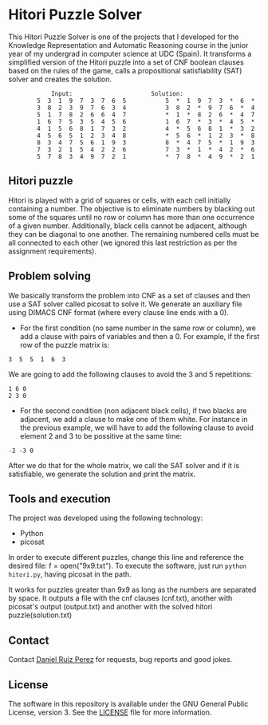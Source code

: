 Hitori Puzzle Solver
============

This Hitori Puzzle Solver is one of the projects that I developed for the Knowledge Representation and Automatic Reasoning course in the junior year of my undergrad in computer science at UDC (Spain). It transforms a simplified version of the Hitori puzzle into a set of CNF boolean clauses based on the rules of the game, calls a propositional satisfiability (SAT) solver and creates the solution.

				Input:						Solution:
			5  3  1  9  7  3  7  6  5			5  *  1  9  7  3  *  6  * 
			3  8  2  3  9  7  6  3  4			3  8  2  *  9  7  6  *  4 
			5  1  7  8  2  6  6  4  7			*  1  *  8  2  6  *  4  7 
			1  6  7  5  3  5  4  5  6			1  6  7  *  3  *  4  5  * 
			4  1  5  6  8  1  7  3  2			4  *  5  6  8  1  *  3  2 
			4  5  6  5  1  2  3  4  8			*  5  6  *  1  2  3  *  8 
			8  3  4  7  5  6  1  9  3			8  *  4  7  5  *  1  9  3 
			7  3  2  1  5  4  2  2  6			7  3  *  1  *  4  2  *  6 
			5  7  8  3  4  9  7  2  1			*  7  8  *  4  9  *  2  1 


## Hitori puzzle

Hitori is played with a grid of squares or cells, with each cell initially containing a number. The objective is to eliminate numbers by blacking out some of the squares until no row or column has more than one occurrence of a given number. Additionally, black cells cannot be adjacent, although they can be diagonal to one another. The remaining numbered cells must be all connected to each other (we ignored this last restriction as per the assignment requirements).


## Problem solving

We basically transform the problem into CNF as a set of clauses and then use a SAT solver called picosat to solve it. We generate an auxiliary file using DIMACS CNF format (where every clause line ends with a 0).
- For the first condition (no same number in the same row or column), we add a clause with pairs of variables and then a 0. For example, if the first row of the puzzle matrix is:
```
3  5  5  1  6  3 
```
We are going to add the following clauses to avoid the 3 and 5 repetitions:
```
1 6 0 
2 3 0 
```
- For the second condition (non adjacent black cells), if two blacks are adjacent, we add a clause to make one of them white. For instance in the previous example, we will have to add the following clause to avoid element 2 and 3 to be possitive at the same time:
```
-2 -3 0
```

After we do that for the whole matrix, we call the SAT solver and if it is satisfiable, we generate the solution and print the matrix.


## Tools and execution

The project was developed using the following technology:

- Python
- picosat

In order to execute different puzzles, change this line and reference the desired file: f = open("9x9.txt").
To execute the software, just run
```python hitori.py```, having picosat in the path.

It works for puzzles greater than 9x9 as long as the numbers are separated by space.
It outputs a file with the cnf clauses (cnf.txt), another with picosat's output (output.txt) and another with the solved hitori puzzle(solution.txt)


## Contact

Contact [Daniel Ruiz Perez](mailto:druiz072@fiu.edu) for requests, bug reports and good jokes.


## License

The software in this repository is available under the GNU General Public License, version 3. See the [LICENSE](https://github.com/DaniRuizPerez/TheoryOfComputationImplementations/blob/master/LICENSE) file for more information.
